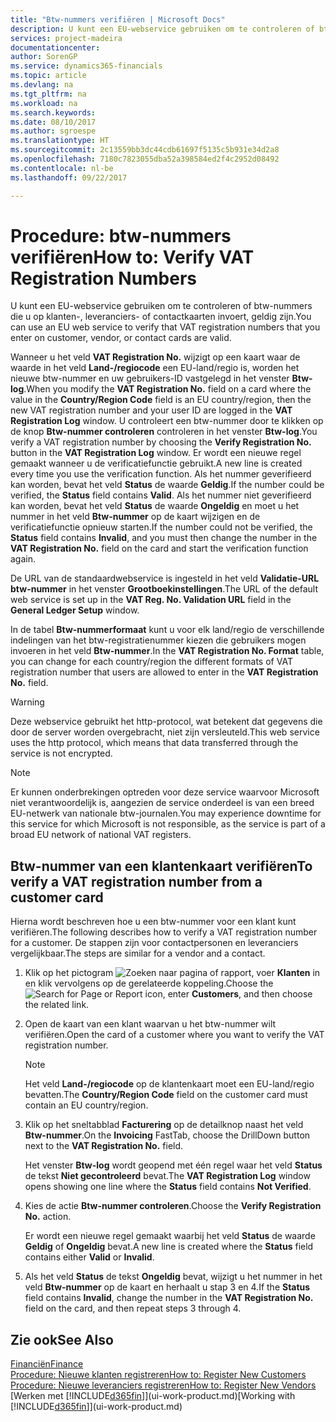 ```yaml
---
title: "Btw-nummers verifiëren | Microsoft Docs"
description: U kunt een EU-webservice gebruiken om te controleren of btw-nummers die u op klanten-, leveranciers- of contactkaarten invoert, geldig zijn.
services: project-madeira
documentationcenter: 
author: SorenGP
ms.service: dynamics365-financials
ms.topic: article
ms.devlang: na
ms.tgt_pltfrm: na
ms.workload: na
ms.search.keywords: 
ms.date: 08/10/2017
ms.author: sgroespe
ms.translationtype: HT
ms.sourcegitcommit: 2c13559bb3dc44cdb61697f5135c5b931e34d2a8
ms.openlocfilehash: 7180c7823055dba52a398584ed2f4c2952d08492
ms.contentlocale: nl-be
ms.lasthandoff: 09/22/2017

---
```

# <a name="how-to-verify-vat-registration-numbers"></a><span data-ttu-id="68920-103">Procedure: btw-nummers verifiëren</span><span class="sxs-lookup"><span data-stu-id="68920-103">How to: Verify VAT Registration Numbers</span></span>
<span data-ttu-id="68920-104">U kunt een EU-webservice gebruiken om te controleren of btw-nummers die u op klanten-, leveranciers- of contactkaarten invoert, geldig zijn.</span><span class="sxs-lookup"><span data-stu-id="68920-104">You can use an EU web service to verify that VAT registration numbers that you enter on customer, vendor, or contact cards are valid.</span></span>  

 <span data-ttu-id="68920-105">Wanneer u het veld **VAT Registration No.** wijzigt op een kaart waar de waarde in het veld **Land-/regiocode** een EU-land/regio is, worden het nieuwe btw-nummer en uw gebruikers-ID vastgelegd in het venster **Btw-log**.</span><span class="sxs-lookup"><span data-stu-id="68920-105">When you modify the **VAT Registration No.** field on a card where the value in the **Country/Region Code** field is an EU country/region, then the new VAT registration number and your user ID are logged in the **VAT Registration Log** window.</span></span> <span data-ttu-id="68920-106">U controleert een btw-nummer door te klikken op de knop **Btw-nummer controleren** controleren in het venster **Btw-log**.</span><span class="sxs-lookup"><span data-stu-id="68920-106">You verify a VAT registration number by choosing the **Verify Registration No.** button in the **VAT Registration Log** window.</span></span> <span data-ttu-id="68920-107">Er wordt een nieuwe regel gemaakt wanneer u de verificatiefunctie gebruikt.</span><span class="sxs-lookup"><span data-stu-id="68920-107">A new line is created every time you use the verification function.</span></span> <span data-ttu-id="68920-108">Als het nummer geverifieerd kan worden, bevat het veld **Status** de waarde **Geldig**.</span><span class="sxs-lookup"><span data-stu-id="68920-108">If the number could be verified, the **Status** field contains **Valid**.</span></span> <span data-ttu-id="68920-109">Als het nummer niet geverifieerd kan worden, bevat het veld **Status** de waarde **Ongeldig** en moet u het nummer in het veld **Btw-nummer** op de kaart wijzigen en de verificatiefunctie opnieuw starten.</span><span class="sxs-lookup"><span data-stu-id="68920-109">If the number could not be verified, the **Status** field contains **Invalid**, and you must then change the number in the **VAT Registration No.** field on the card and start the verification function again.</span></span>  

 <span data-ttu-id="68920-110">De URL van de standaardwebservice is ingesteld in het veld **Validatie-URL btw-nummer** in het venster **Grootboekinstellingen**.</span><span class="sxs-lookup"><span data-stu-id="68920-110">The URL of the default web service is set up in the **VAT Reg. No. Validation URL** field in the **General Ledger Setup** window.</span></span>  

 <span data-ttu-id="68920-111">In de tabel **Btw-nummerformaat** kunt u voor elk land/regio de verschillende indelingen van het btw-registratienummer kiezen die gebruikers mogen invoeren in het veld **Btw-nummer**.</span><span class="sxs-lookup"><span data-stu-id="68920-111">In the **VAT Registration No. Format** table, you can change for each country/region the different formats of VAT registration number that users are allowed to enter in the **VAT Registration No.** field.</span></span>  

> [!WARNING]  
>  <span data-ttu-id="68920-112">Deze webservice gebruikt het http-protocol, wat betekent dat gegevens die door de server worden overgebracht, niet zijn versleuteld.</span><span class="sxs-lookup"><span data-stu-id="68920-112">This web service uses the http protocol, which means that data transferred through the service is not encrypted.</span></span>  

> [!NOTE]  
>  <span data-ttu-id="68920-113">Er kunnen onderbrekingen optreden voor deze service waarvoor Microsoft niet verantwoordelijk is, aangezien de service onderdeel is van een breed EU-netwerk van nationale btw-journalen.</span><span class="sxs-lookup"><span data-stu-id="68920-113">You may experience downtime for this service for which Microsoft is not responsible, as the service is part of a broad EU network of national VAT registers.</span></span>  

## <a name="to-verify-a-vat-registration-number-from-a-customer-card"></a><span data-ttu-id="68920-114">Btw-nummer van een klantenkaart verifiëren</span><span class="sxs-lookup"><span data-stu-id="68920-114">To verify a VAT registration number from a customer card</span></span>  
<span data-ttu-id="68920-115">Hierna wordt beschreven hoe u een btw-nummer voor een klant kunt verifiëren.</span><span class="sxs-lookup"><span data-stu-id="68920-115">The following describes how to verify a VAT registration number for a customer.</span></span> <span data-ttu-id="68920-116">De stappen zijn voor contactpersonen en leveranciers vergelijkbaar.</span><span class="sxs-lookup"><span data-stu-id="68920-116">The steps are similar for a vendor and a contact.</span></span>   
1.  <span data-ttu-id="68920-117">Klik op het pictogram ![Zoeken naar pagina of rapport](media/ui-search/search_small.png "Pictogram Zoeken naar pagina of rapport"), voer **Klanten** in en klik vervolgens op de gerelateerde koppeling.</span><span class="sxs-lookup"><span data-stu-id="68920-117">Choose the ![Search for Page or Report](media/ui-search/search_small.png "Search for Page or Report icon") icon, enter **Customers**, and then choose the related link.</span></span>  

2.  <span data-ttu-id="68920-118">Open de kaart van een klant waarvan u het btw-nummer wilt verifiëren.</span><span class="sxs-lookup"><span data-stu-id="68920-118">Open the card of a customer where you want to verify the VAT registration number.</span></span>  

    > [!NOTE]  
    >  <span data-ttu-id="68920-119">Het veld **Land-/regiocode** op de klantenkaart moet een EU-land/regio bevatten.</span><span class="sxs-lookup"><span data-stu-id="68920-119">The **Country/Region Code** field on the customer card must contain an EU country/region.</span></span>  
3.  <span data-ttu-id="68920-120">Klik op het sneltabblad **Facturering** op de detailknop naast het veld **Btw-nummer**.</span><span class="sxs-lookup"><span data-stu-id="68920-120">On the **Invoicing** FastTab, choose the DrillDown button next to the **VAT Registration No.** field.</span></span>  

    <span data-ttu-id="68920-121">Het venster **Btw-log** wordt geopend met één regel waar het veld **Status** de tekst **Niet gecontroleerd** bevat.</span><span class="sxs-lookup"><span data-stu-id="68920-121">The **VAT Registration Log** window opens showing one line where the **Status** field contains **Not Verified**.</span></span>  
4.  <span data-ttu-id="68920-122">Kies de actie **Btw-nummer controleren**.</span><span class="sxs-lookup"><span data-stu-id="68920-122">Choose the **Verify Registration No.** action.</span></span>  

     <span data-ttu-id="68920-123">Er wordt een nieuwe regel gemaakt waarbij het veld **Status** de waarde **Geldig** of **Ongeldig** bevat.</span><span class="sxs-lookup"><span data-stu-id="68920-123">A new line is created where the **Status** field contains either **Valid** or **Invalid**.</span></span>  
5.  <span data-ttu-id="68920-124">Als het veld **Status** de tekst **Ongeldig** bevat, wijzigt u het nummer in het veld **Btw-nummer** op de kaart en herhaalt u stap 3 en 4.</span><span class="sxs-lookup"><span data-stu-id="68920-124">If the **Status** field contains **Invalid**, change the number in the **VAT Registration No.** field on the card, and then repeat steps 3 through 4.</span></span>  

## <a name="see-also"></a><span data-ttu-id="68920-125">Zie ook</span><span class="sxs-lookup"><span data-stu-id="68920-125">See Also</span></span>  
[<span data-ttu-id="68920-126">Financiën</span><span class="sxs-lookup"><span data-stu-id="68920-126">Finance</span></span>](finance.md)  
[<span data-ttu-id="68920-127">Procedure: Nieuwe klanten registreren</span><span class="sxs-lookup"><span data-stu-id="68920-127">How to: Register New Customers</span></span>](sales-how-register-new-customers.md)  
[<span data-ttu-id="68920-128">Procedure: Nieuwe leveranciers registreren</span><span class="sxs-lookup"><span data-stu-id="68920-128">How to: Register New Vendors</span></span>](purchasing-how-register-new-vendors.md)  
<span data-ttu-id="68920-129">[Werken met [!INCLUDE[d365fin](includes/d365fin_md.md)]](ui-work-product.md)</span><span class="sxs-lookup"><span data-stu-id="68920-129">[Working with [!INCLUDE[d365fin](includes/d365fin_md.md)]](ui-work-product.md)</span></span>

